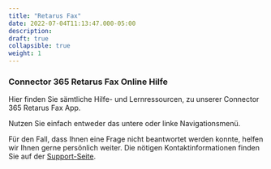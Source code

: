 ```yaml
---
title: "Retarus Fax"
date: 2022-07-04T11:13:47.000-05:00
description: 
draft: true
collapsible: true
weight: 1
---
```

### Connector 365 Retarus Fax Online Hilfe

Hier finden Sie sämtliche Hilfe- und Lernressourcen, zu unserer Connector 365 Retarus Fax App.

Nutzen Sie einfach entweder das untere oder linke Navigationsmenü.

Für den Fall, dass Ihnen eine Frage nicht beantwortet werden konnte, helfen wir Ihnen gerne persönlich weiter. Die nötigen Kontaktinformationen finden Sie auf der [Support-Seite](de-de/apps/help-and-support/).